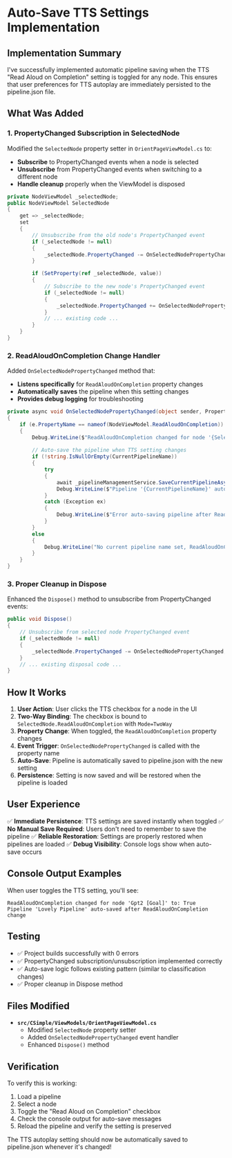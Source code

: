 # Auto-Save TTS Settings Implementation

## Implementation Summary

I've successfully implemented automatic pipeline saving when the TTS "Read Aloud on Completion" setting is toggled for any node. This ensures that user preferences for TTS autoplay are immediately persisted to the pipeline.json file.

## What Was Added

### 1. PropertyChanged Subscription in SelectedNode
Modified the `SelectedNode` property setter in `OrientPageViewModel.cs` to:
- **Subscribe** to PropertyChanged events when a node is selected
- **Unsubscribe** from PropertyChanged events when switching to a different node
- **Handle cleanup** properly when the ViewModel is disposed

```csharp
private NodeViewModel _selectedNode;
public NodeViewModel SelectedNode
{
    get => _selectedNode;
    set
    {
        // Unsubscribe from the old node's PropertyChanged event
        if (_selectedNode != null)
        {
            _selectedNode.PropertyChanged -= OnSelectedNodePropertyChanged;
        }

        if (SetProperty(ref _selectedNode, value))
        {
            // Subscribe to the new node's PropertyChanged event
            if (_selectedNode != null)
            {
                _selectedNode.PropertyChanged += OnSelectedNodePropertyChanged;
            }
            // ... existing code ...
        }
    }
}
```

### 2. ReadAloudOnCompletion Change Handler
Added `OnSelectedNodePropertyChanged` method that:
- **Listens specifically** for `ReadAloudOnCompletion` property changes
- **Automatically saves** the pipeline when this setting changes
- **Provides debug logging** for troubleshooting

```csharp
private async void OnSelectedNodePropertyChanged(object sender, PropertyChangedEventArgs e)
{
    if (e.PropertyName == nameof(NodeViewModel.ReadAloudOnCompletion))
    {
        Debug.WriteLine($"ReadAloudOnCompletion changed for node '{SelectedNode?.Name}' to: {SelectedNode?.ReadAloudOnCompletion}");
        
        // Auto-save the pipeline when TTS setting changes
        if (!string.IsNullOrEmpty(CurrentPipelineName))
        {
            try
            {
                await _pipelineManagementService.SaveCurrentPipelineAsync(CurrentPipelineName, Nodes, Connections);
                Debug.WriteLine($"Pipeline '{CurrentPipelineName}' auto-saved after ReadAloudOnCompletion change");
            }
            catch (Exception ex)
            {
                Debug.WriteLine($"Error auto-saving pipeline after ReadAloudOnCompletion change: {ex.Message}");
            }
        }
        else
        {
            Debug.WriteLine("No current pipeline name set, ReadAloudOnCompletion change not saved");
        }
    }
}
```

### 3. Proper Cleanup in Dispose
Enhanced the `Dispose()` method to unsubscribe from PropertyChanged events:

```csharp
public void Dispose()
{
    // Unsubscribe from selected node PropertyChanged event
    if (_selectedNode != null)
    {
        _selectedNode.PropertyChanged -= OnSelectedNodePropertyChanged;
    }
    // ... existing disposal code ...
}
```

## How It Works

1. **User Action**: User clicks the TTS checkbox for a node in the UI
2. **Two-Way Binding**: The checkbox is bound to `SelectedNode.ReadAloudOnCompletion` with `Mode=TwoWay`
3. **Property Change**: When toggled, the `ReadAloudOnCompletion` property changes
4. **Event Trigger**: `OnSelectedNodePropertyChanged` is called with the property name
5. **Auto-Save**: Pipeline is automatically saved to pipeline.json with the new setting
6. **Persistence**: Setting is now saved and will be restored when the pipeline is loaded

## User Experience

✅ **Immediate Persistence**: TTS settings are saved instantly when toggled
✅ **No Manual Save Required**: Users don't need to remember to save the pipeline
✅ **Reliable Restoration**: Settings are properly restored when pipelines are loaded
✅ **Debug Visibility**: Console logs show when auto-save occurs

## Console Output Examples

When user toggles the TTS setting, you'll see:
```
ReadAloudOnCompletion changed for node 'Gpt2 [Goal]' to: True
Pipeline 'Lovely Pipeline' auto-saved after ReadAloudOnCompletion change
```

## Testing

- ✅ Project builds successfully with 0 errors
- ✅ PropertyChanged subscription/unsubscription implemented correctly
- ✅ Auto-save logic follows existing pattern (similar to classification changes)
- ✅ Proper cleanup in Dispose method

## Files Modified

- **`src/CSimple/ViewModels/OrientPageViewModel.cs`**
  - Modified `SelectedNode` property setter
  - Added `OnSelectedNodePropertyChanged` event handler
  - Enhanced `Dispose()` method

## Verification

To verify this is working:
1. Load a pipeline
2. Select a node
3. Toggle the "Read Aloud on Completion" checkbox
4. Check the console output for auto-save messages
5. Reload the pipeline and verify the setting is preserved

The TTS autoplay setting should now be automatically saved to pipeline.json whenever it's changed!
